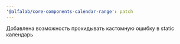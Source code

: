 ```yaml
---
'@alfalab/core-components-calendar-range': patch
---
```


Добавлена возможность прокидывать кастомную ошибку в static календарь
